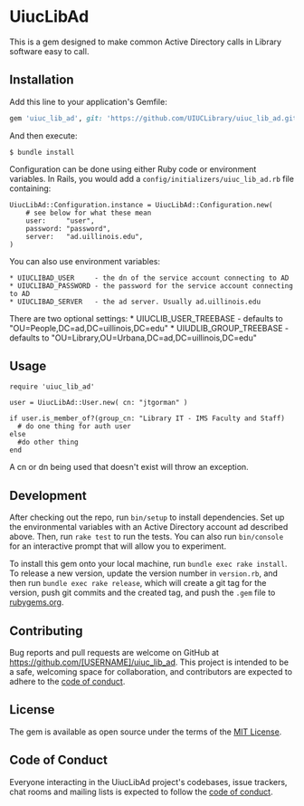 # UiucLibAd

This is a gem designed to make common Active Directory calls in Library software easy to call.

## Installation

Add this line to your application's Gemfile:

```ruby
gem 'uiuc_lib_ad', git: 'https://github.com/UIUCLibrary/uiuc_lib_ad.git'
```

And then execute:

    $ bundle install

Configuration can be done using either Ruby code or environment variables. In
Rails, you would add a `config/initializers/uiuc_lib_ad.rb` file containing:

    UiucLibAd::Configuration.instance = UiucLibAd::Configuration.new(
        # see below for what these mean
        user:     "user",
        password: "password",
        server:   "ad.uillinois.edu",
    )

You can also use environment variables:

    * UIUCLIBAD_USER     - the dn of the service account connecting to AD 
    * UIUCLIBAD_PASSWORD - the password for the service account connecting to AD
    * UIUCLIBAD_SERVER   - the ad server. Usually ad.uillinois.edu

There are two optional settings:
    * UIUCLIB_USER_TREEBASE - defaults to "OU=People,DC=ad,DC=uillinois,DC=edu"
    * UIUDLIB_GROUP_TREEBASE - defaults to "OU=Library,OU=Urbana,DC=ad,DC=uillinois,DC=edu"

## Usage

```
require 'uiuc_lib_ad'

user = UiucLibAd::User.new( cn: "jtgorman" )

if user.is_member_of?(group_cn: "Library IT - IMS Faculty and Staff)
  # do one thing for auth user
else
  #do other thing
end

```
A cn or dn being used that doesn't exist will throw an exception.



## Development

After checking out the repo, run `bin/setup` to install dependencies. Set up the environmental variables with an Active Directory account ad described above. Then, run `rake test` to run the tests. You can also run `bin/console` for an interactive prompt that will allow you to experiment.

To install this gem onto your local machine, run `bundle exec rake install`. To release a new version, update the version number in `version.rb`, and then run `bundle exec rake release`, which will create a git tag for the version, push git commits and the created tag, and push the `.gem` file to [rubygems.org](https://rubygems.org).

## Contributing

Bug reports and pull requests are welcome on GitHub at https://github.com/[USERNAME]/uiuc_lib_ad. This project is intended to be a safe, welcoming space for collaboration, and contributors are expected to adhere to the [code of conduct](https://github.com/[USERNAME]/uiuc_lib_ad/blob/master/CODE_OF_CONDUCT.md).

## License

The gem is available as open source under the terms of the [MIT License](https://opensource.org/licenses/MIT).

## Code of Conduct

Everyone interacting in the UiucLibAd project's codebases, issue trackers, chat rooms and mailing lists is expected to follow the [code of conduct](https://github.com/[USERNAME]/uiuc_lib_ad/blob/master/CODE_OF_CONDUCT.md).
